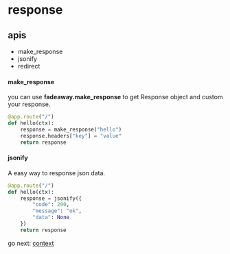 # response 

## apis

- make_response
- jsonify
- redirect

#### make_response

you can use **fadeaway.make_response** to get Response object and custom your response.

```python
@app.route("/")
def hello(ctx):
    response = make_response("hello")
    response.headers["key"] = "value"
    return response
```

#### jsonify

A easy way to response json data.

```python
@app.route("/")
def hello(ctx): 
    response = jsonify({
        "code": 200,
        "message": "ok",
        "data": None
    })
    return response
```

go next: [context](context.md)
